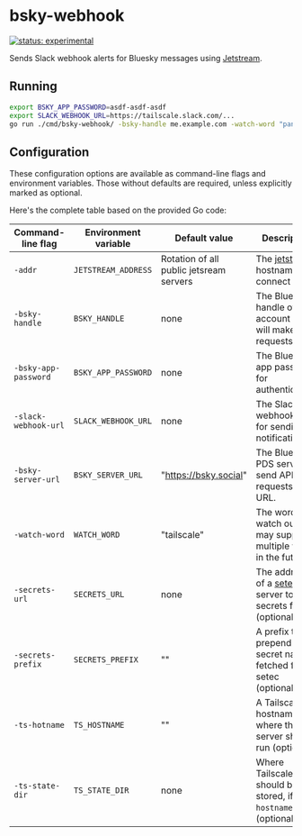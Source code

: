 # bsky-webhook

[![status: experimental](https://img.shields.io/badge/status-experimental-blue)](https://tailscale.com/kb/1167/release-stages/#experimental)

Sends Slack webhook alerts for Bluesky messages using [Jetstream](https://github.com/bluesky-social/jetstream).

## Running

```bash
export BSKY_APP_PASSWORD=asdf-asdf-asdf
export SLACK_WEBHOOK_URL=https://tailscale.slack.com/...
go run ./cmd/bsky-webhook/ -bsky-handle me.example.com -watch-word "pangolin"
```

## Configuration

These configuration options are available as command-line flags and
environment variables. Those without defaults are required, unless
explicitly marked as optional.

Here's the complete table based on the provided Go code:

| Command-line flag    | Environment variable | Default value                           | Description                                                                 |
|----------------------|----------------------|-----------------------------------------|-----------------------------------------------------------------------------|
| `-addr`              | `JETSTREAM_ADDRESS`  | Rotation of all public jetsream servers | The [jetstream][jetstream] hostname to connect to.                          |
| `-bsky-handle`       | `BSKY_HANDLE`        | none                                    | The Bluesky handle of the account that will make API requests.              |
| `-bsky-app-password` | `BSKY_APP_PASSWORD`  | none                                    | The Bluesky app password for authentication.                                |
| `-slack-webhook-url` | `SLACK_WEBHOOK_URL`  | none                                    | The Slack webhook URL for sending notifications.                            |
| `-bsky-server-url`   | `BSKY_SERVER_URL`    | "https://bsky.social"                   | The Bluesky PDS server to send API requests to URL.                         |
| `-watch-word`        | `WATCH_WORD`         | "tailscale"                             | The word to watch out for; may support multiple words in the future.        |
| `-secrets-url`       | `SECRETS_URL`        | none                                    | The address of a [setec][setec] server to fetch secrets from (optional)     |
| `-secrets-prefix`    | `SECRETS_PREFIX`     | ""                                      | A prefix to prepend to secret names fetched from setec (optional)           |
| `-ts-hotname`        | `TS_HOSTNAME`        | ""                                      | A Tailscale hostname where the server should run (optional)                 |
| `-ts-state-dir`      | `TS_STATE_DIR`       | none                                    | Where Tailscale state should be stored, if `-ts-hostname` is set (optional) |

[jetstream]: https://github.com/bluesky-social/jetstream
[setec]: https://github.com/tailscale/setec
